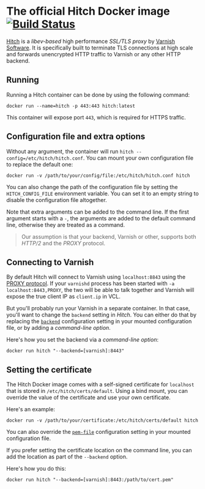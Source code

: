 # The official Hitch Docker image [![Build Status](https://travis-ci.org/varnish/docker-hitch.svg?branch=master)](https://travis-ci.org/varnish/docker-hitch)
[Hitch](https://hitch-tls.org/) is a *libev-based* high performance *SSL/TLS proxy* by [Varnish Software](https://varnish-software.com). It is specifically built to terminate TLS connections at high scale and forwards unencrypted HTTP traffic to Varnish or any other HTTP backend.

## Running

Running a Hitch container can be done by using the following command:

```console
docker run --name=hitch -p 443:443 hitch:latest
```

This container will expose port `443`, which is required for HTTPS traffic.

## Configuration file and extra options

Without any argument, the container will run `hitch --config=/etc/hitch/hitch.conf`. You can mount your own configuration file to replace the default one:

```console
docker run -v /path/to/your/config/file:/etc/hitch/hitch.conf hitch
```

You can also change the path of the configuration file by setting the `HITCH_CONFIG_FILE` environment variable. You can set it to an empty string to disable the configuration file altogether.

Note that extra arguments can be added to the command line. If the first argument starts with a `-`, the arguments are added to the default command line, otherwise they are treated as a command. 

> Our assumption is that your backend, Varnish or other, supports both *HTTP/2* and the *PROXY* protocol.

## Connecting to Varnish

By default Hitch will connect to Varnish using `localhost:8843` using the [PROXY protocol](https://github.com/varnish/hitch/blob/master/docs/proxy-protocol.md). If your `varnishd` process has been started with `-a localhost:8443,PROXY`, the two will be able to talk together and Varnish will expose the true client IP as `client.ip` in VCL.

But you'll probably run your Varnish in a separate container. In that case, you'll want to change the `backend` setting in *Hitch*. You can either do that by replacing the [`backend`](https://github.com/varnish/hitch/blob/master/hitch.conf.man.rst#backend--) configuration setting in your mounted configuration file, or by adding a *command-line option*.

Here's how you set the backend via a *command-line option*:

```console
docker run hitch "--backend=[varnish]:8443"
```

## Setting the certificate

The Hitch Docker image comes with a self-signed certificate for `localhost` that is stored in `/etc/hitch/certs/default`. Using a bind mount, you can override the value of the certificate and use your own certificate.

Here's an example:

```console
docker run -v /path/to/your/certificate:/etc/hitch/certs/default hitch
```

You can also override the [`pem-file`](https://github.com/varnish/hitch/blob/master/hitch.conf.man.rst#pem-file--string) configuration setting in your mounted configuration file.

If you prefer setting the certificate location on the command line, you can add the location as part of the `--backend` option.

Here's how you do this:

```console
docker run hitch "--backend=[varnish]:8443:/path/to/cert.pem"
```